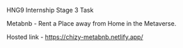 HNG9 Internship Stage 3 Task

Metabnb - Rent a Place away from Home in the Metaverse.

Hosted link - https://chizy-metabnb.netlify.app/